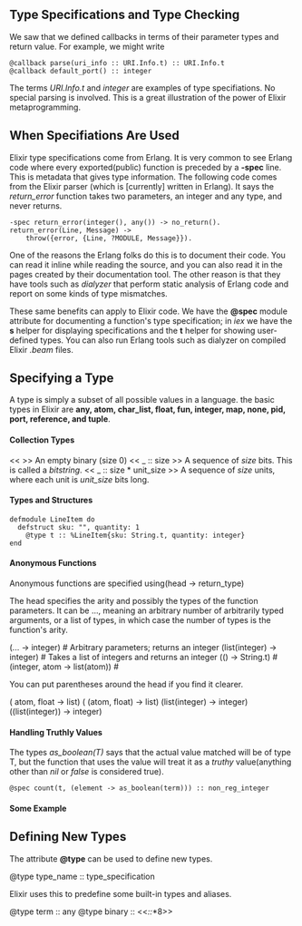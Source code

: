 Type Specifications and Type Checking
-----
We saw that we defined callbacks in terms of their parameter types and return value.
For example, we might write
```
@callback parse(uri_info :: URI.Info.t) :: URI.Info.t
@callback default_port() :: integer
```

The terms *URI.Info.t* and *integer* are examples of type specifiations.
No special parsing is involved. This is a great illustration of the power of Elixir metaprogramming.

When Specifiations Are Used
-----
Elixir type specifications come from Erlang. It is very common to see Erlang code where every exported(public) function is preceded by a **-spec** line.
This is metadata that gives type information. The following code comes from the Elixir parser (which is [currently] written in Erlang).
It says the *return_error* function takes two parameters, an integer and any type, and never returns.

```
-spec return_error(integer(), any()) -> no_return().
return_error(Line, Message) ->
    throw({error, {Line, ?MODULE, Message}}).
```

One of the reasons the Erlang folks do this is to document their code.
You can read it inline while reading the source, and you can also read it in the pages created by their documentation tool.
The other reason is that they have tools such as *dialyzer* that perform static analysis of Erlang code and report on some kinds of type mismatches.

These same benefits can apply to Elixir code. We have the **@spec** module attribute for documenting a function's type specification; in *iex* we have the **s** helper for displaying specifications and the **t** helper for showing user-defined types.
You can also run Erlang tools such as dialyzer on compiled Elixir *.beam* files.

Specifying a Type
-----
A type is simply a subset of all possible values in a language. 
the basic types in Elixir are **any, atom, char_list, float, fun, integer, map, none, pid, port, reference, and tuple**.

#### Collection Types

<< >>
   An empty binary (size 0)
<< _ :: size >>
   A sequence of *size* bits. This is called a *bitstring*.
<< _ :: size * unit_size >>
   A sequence of *size* units, where each unit is *unit_size* bits long.

#### Types and Structures

```
defmodule LineItem do 
  defstruct sku: "", quantity: 1
	@type t :: %LineItem{sku: String.t, quantity: integer}
end
```

#### Anonymous Functions
Anonymous functions are specified using(head -> return_type)

The head specifies the arity and possibly the types of the function parameters.
It can be ..., meaning an arbitrary number of  arbitrarily typed arguments, or a list of types, in which case the number of types is the function's arity.

(... -> integer)							# Arbitrary parameters; returns an integer 
(list(integer) -> integer)    # Takes a list of integers and returns an integer
(() -> String.t)							# 
(integer, atom -> list(atom)) #

You can put parentheses around the head if you find it clearer.

( atom, float -> list)
( (atom, float) -> list)
(list(integer) -> integer)
((list(integer)) -> integer)

#### Handling Truthly Values
The types *as_boolean(T)* says that the actual value matched will be of type T,
but the function that uses the value will treat it as a *truthy* value(anything other than *nil* or *false* is considered true). 

`@spec count(t, (element -> as_boolean(term))) :: non_reg_integer`

#### Some Example




Defining New Types
-----
The attribute **@type** can be used to define new types.

@type type_name :: type_specification

Elixir uses this to predefine some built-in types and aliases.

@type term :: any
@type binary :: <<_::_*8>>


